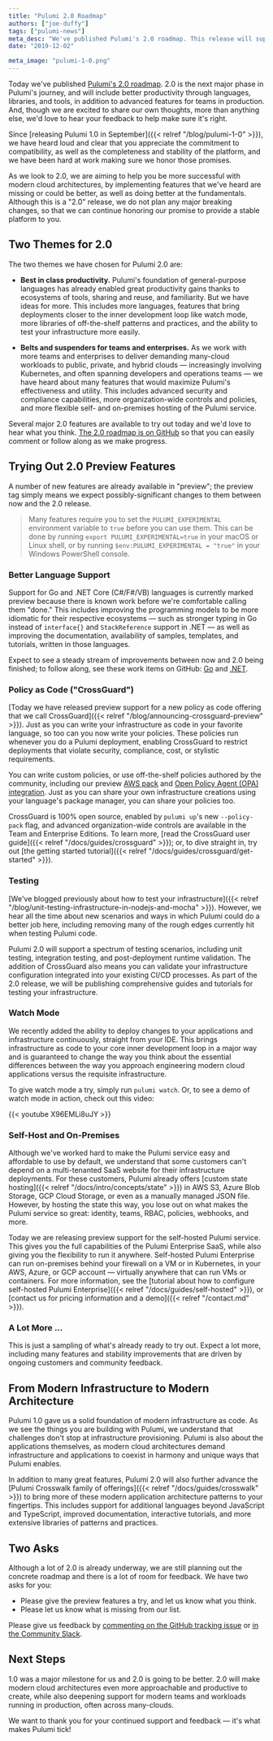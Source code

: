 ```yaml
---
title: "Pulumi 2.0 Roadmap"
authors: ["joe-duffy"]
tags: ["pulumi-news"]
meta_desc: "We've published Pulumi's 2.0 roadmap. This release will support great productivity, deeper support for enterprise workloads, and a whole lot more."
date: "2019-12-02"

meta_image: "pulumi-1-0.png"
---
```


Today we've published [Pulumi's 2.0 roadmap](https://github.com/pulumi/pulumi/issues/3591). 2.0 is the next major phase in Pulumi's journey, and will include better productivity through languages, libraries, and tools, in addition to advanced features for teams in production. And, though we are excited to share our own thoughts, more than anything else, we'd love to hear your feedback to help make sure it's right.

Since [releasing Pulumi 1.0 in September]({{< relref "/blog/pulumi-1-0" >}}), we have heard loud and clear that you appreciate the commitment to compatibility, as well as the completeness and stability of the platform, and we have been hard at work making sure we honor those promises.

As we look to 2.0, we are aiming to help you be more successful with modern cloud architectures, by implementing features that we've heard are missing or could be better, as well as doing better at the fundamentals. Although this is a "2.0" release, we do not plan any major breaking changes, so that we can continue honoring our promise to provide a stable platform to you.

## Two Themes for 2.0

The two themes we have chosen for Pulumi 2.0 are:

* **Best in class productivity.** Pulumi's foundation of general-purpose languages has already enabled great productivity gains thanks to ecosystems of tools, sharing and reuse, and familiarity. But we have ideas for more. This includes more languages, features that bring deployments closer to the inner development loop like watch mode, more libraries of off-the-shelf patterns and practices, and the ability to test your infrastructure more easily.

* **Belts and suspenders for teams and enterprises.** As we work with more teams and enterprises to deliver demanding many-cloud workloads to public, private, and hybrid clouds &mdash; increasingly involving Kubernetes, and often spanning developers and operations teams &mdash; we have heard about many features that would maximize Pulumi's effectiveness and utility. This includes advanced security and compliance capabilities, more organization-wide controls and policies, and more flexible self- and on-premises hosting of the Pulumi service.

Several major 2.0 features are available to try out today and we'd love to hear what you think. [The 2.0 roadmap is on GitHub](https://github.com/pulumi/pulumi/issues/3591) so that you can easily comment or follow along as we make progress.

## Trying Out 2.0 Preview Features

A number of new features are already available in "preview"; the preview tag simply means we expect possibly-significant changes to them between now and the 2.0 release.

> Many features require you to set the `PULUMI_EXPERIMENTAL` environment variable to `true` before you can use them.
> This can be done by running `export PULUMI_EXPERIMENTAL=true` in your macOS or Linux shell, or by running
> `$env:PULUMI_EXPERIMENTAL = "true"` in your Windows PowerShell console.

### Better Language Support

Support for Go and .NET Core (C#/F#/VB) languages is currently marked preview because there is known work before we're comfortable calling them "done." This includes improving the programming models to be more idiomatic for their respective ecosystems &mdash; such as stronger typing in Go instead of `interface{}` and `StackReference` support in .NET &mdash; as well as improving the documentation, availability of samples, templates, and tutorials, written in those languages.

Expect to see a steady stream of improvements between now and 2.0 being finished; to follow along, see these work items on GitHub: [Go](https://github.com/pulumi/pulumi/issues/1614) and [.NET](https://github.com/pulumi/pulumi/issues/3470).

### Policy as Code ("CrossGuard")

[Today we have released preview support for a new policy as code offering that we call CrossGuard]({{< relref "/blog/announcing-crossguard-preview" >}}). Just as you can write your infrastructure as code in your favorite language, so too can you now write your policies. These policies run whenever you do a Pulumi deployment, enabling CrossGuard to restrict deployments that violate security, compliance, cost, or stylistic requirements.

You can write custom policies, or use off-the-shelf policies authored by the community, including our preview [AWS pack](https://github.com/pulumi/pulumi-policy-aws) and [Open Policy Agent (OPA) integration](https://github.com/pulumi/pulumi-policy-opa). Just as you can share your own infrastructure creations using your language's package manager, you can share your policies too.

CrossGuard is 100% open source, enabled by `pulumi up`'s new `--policy-pack` flag, and advanced organization-wide controls are available in the Team and Enterprise Editions. To learn more, [read the CrossGuard user guide]({{< relref "/docs/guides/crossguard" >}}); or, to dive straight in, try out [the getting started tutorial]({{< relref "/docs/guides/crossguard/get-started" >}}).

### Testing

[We've blogged previously about how to test your infrastructure]({{< relref "/blog/unit-testing-infrastructure-in-nodejs-and-mocha" >}}). However, we hear all the time about new scenarios and ways in which Pulumi could do a better job here, including removing many of the rough edges currently hit when testing Pulumi code.

Pulumi 2.0 will support a spectrum of testing scenarios, including unit testing, integration testing, and post-deployment runtime validation. The addition of CrossGuard also means you can validate your infrastructure configuration integrated into your existing CI/CD processes. As part of the 2.0 release, we will be publishing comprehensive guides and tutorials for testing your infrastructure.

### Watch Mode

We recently added the ability to deploy changes to your applications and infrastructure continuously, straight from your IDE. This brings infrastructure as code to your core inner development loop in a major way and is guaranteed to change the way you think about the essential differences between the way you approach engineering modern cloud applications versus the requisite infrastructure.

To give watch mode a try, simply run `pulumi watch`. Or, to see a demo of watch mode in action, check out this video:

{{< youtube X96EMLi8uJY >}}

### Self-Host and On-Premises

Although we've worked hard to make the Pulumi service easy and affordable to use by default, we understand that some customers can't depend on a multi-tenanted SaaS website for their infrastructure deployments. For these customers, Pulumi already offers [custom state hosting]({{< relref "/docs/intro/concepts/state" >}}) in AWS S3, Azure Blob Storage, GCP Cloud Storage, or even as a manually managed JSON file. However, by hosting the state this way, you lose out on what makes the Pulumi service so great: identity, teams, RBAC, policies, webhooks, and more.

Today we are releasing preview support for the self-hosted Pulumi service. This gives you the full capabilities of the Pulumi Enterprise SaaS, while also giving you the flexibility to run it anywhere. Self-hosted Pulumi Enterprise can run on-premises behind your firewall on a VM or in Kubernetes, in your AWS, Azure, or GCP account &mdash; virtually anywhere that can run VMs or containers. For more information, see the [tutorial about how to configure self-hosted Pulumi Enterprise]({{< relref "/docs/guides/self-hosted" >}}), or [contact us for pricing information and a demo]({{< relref "/contact.md" >}}).

### A Lot More ...

This is just a sampling of what's already ready to try out. Expect a lot more, including many features and stability improvements that are driven by ongoing customers and community feedback.

## From Modern Infrastructure to Modern Architecture

Pulumi 1.0 gave us a solid foundation of modern infrastructure as code. As we see the things you are building with Pulumi, we understand that challenges don't stop at infrastructure provisioning. Pulumi is also about the applications themselves, as modern cloud architectures demand infrastructure and applications to coexist in harmony and unique ways that Pulumi enables.

In addition to many great features, Pulumi 2.0 will also further advance the [Pulumi Crosswalk family of offerings]({{< relref "/docs/guides/crosswalk" >}}) to bring more of these modern application architecture patterns to your fingertips. This includes support for additional languages beyond JavaScript and TypeScript, improved documentation, interactive tutorials, and more extensive libraries of patterns and practices.

## Two Asks

Although a lot of 2.0 is already underway, we are still planning out the concrete roadmap and there is a lot of room for feedback. We have two asks for you:

* Please give the preview features a try, and let us know what you think.
* Please let us know what is missing from our list.

Please give us feedback by [commenting on the GitHub tracking issue](https://github.com/pulumi/pulumi/issues/3591) or [in the Community Slack](https://slack.pulumi.com).

## Next Steps

1.0 was a major milestone for us and 2.0 is going to be better. 2.0 will make modern cloud architectures even more approachable and productive to create, while also deepening support for modern teams and workloads running in production, often across many-clouds.

We want to thank you for your continued support and feedback &mdash; it's what makes Pulumi tick!
